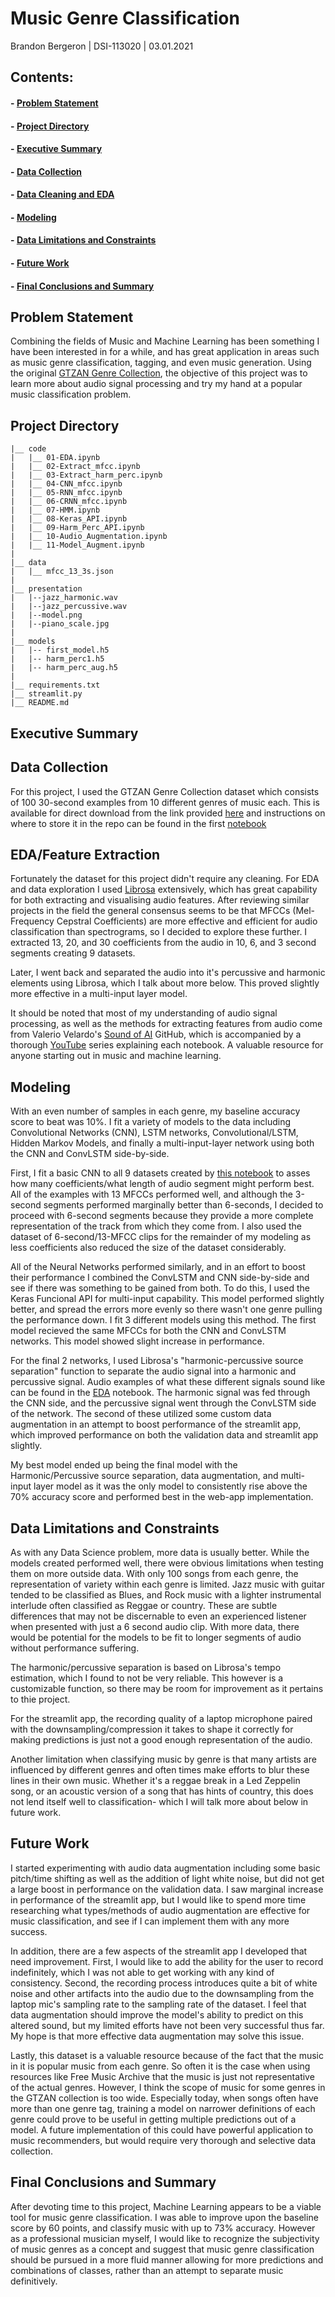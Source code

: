 # Music Genre Classification

Brandon Bergeron | DSI-113020 | 03.01.2021

## Contents:

#### - [Problem Statement](https://github.com/brandonbergeron/MusicGenreClassification#problem-statement)
#### - [Project Directory](https://github.com/brandonbergeron/MusicGenreClassification#project-directory)
#### - [Executive Summary](https://github.com/brandonbergeron/MusicGenreClassification#executive-summary)
#### - [Data Collection](https://github.com/brandonbergeron/MusicGenreClassification#data-collection)
#### - [Data Cleaning and EDA](https://github.com/brandonbergeron/MusicGenreClassification#edafeature-extraction)
#### - [Modeling](https://github.com/brandonbergeron/MusicGenreClassification#modeling)
#### - [Data Limitations and Constraints](https://github.com/brandonbergeron/MusicGenreClassification#data-limitations-and-constraints)
#### - [Future Work](https://github.com/brandonbergeron/MusicGenreClassification#future-work)
#### - [Final Conclusions and Summary](https://github.com/brandonbergeron/MusicGenreClassification#final-conclusions-and-summary)

## Problem Statement

Combining the fields of Music and Machine Learning has been something I have been interested in for a while, and has great application in areas such as music genre classification, tagging, and even music generation. Using the original [GTZAN Genre Collection](http://marsyas.info/downloads/datasets.html), the objective of this project was to learn more about audio signal processing and try my hand at a popular music classification problem. 


## Project Directory
```
|__ code
|   |__ 01-EDA.ipynb
|   |__ 02-Extract_mfcc.ipynb
|   |__ 03-Extract_harm_perc.ipynb
|   |__ 04-CNN_mfcc.ipynb
|   |__ 05-RNN_mfcc.ipynb
|   |__ 06-CRNN_mfcc.ipynb
|   |__ 07-HMM.ipynb
|   |__ 08-Keras_API.ipynb
|   |__ 09-Harm_Perc_API.ipynb
|   |__ 10-Audio_Augmentation.ipynb
|   |__ 11-Model_Augment.ipynb
|
|__ data
|   |__ mfcc_13_3s.json
|
|__ presentation
|   |--jazz_harmonic.wav
|   |--jazz_percussive.wav
|   |--model.png
|   |--piano_scale.jpg
|
|__ models
|   |-- first_model.h5
|   |-- harm_perc1.h5
|   |-- harm_perc_aug.h5
|
|__ requirements.txt
|__ streamlit.py
|__ README.md
```

## Executive Summary

  

## Data Collection

For this project, I used the GTZAN Genre Collection dataset which consists of 100 30-second examples from 10 different genres of music each. This is available for direct download from the link provided [here](http://marsyas.info/downloads/datasets.html) and instructions on where to store it in the repo can be found in the first [notebook](https://github.com/brandonbergeron/MusicGenreClassification/blob/master/code/01-EDA.ipynb)


## EDA/Feature Extraction

Fortunately the dataset for this project didn't require any cleaning. For EDA and data exploration I used [Librosa](https://librosa.org/doc/latest/index.html#) extensively, which has great capability for both extracting and visualising audio features. After reviewing similar projects in the field the general consensus seems to be that MFCCs (Mel-Frequency Cepstral Coefficients) are more effective and efficient for audio classification than spectrograms, so I decided to explore these further. I extracted 13, 20, and 30 coefficients from the audio in 10, 6, and 3 second segments creating 9 datasets.

Later, I went back and separated the audio into it's percussive and harmonic elements using Librosa, which I talk about more below. This proved slightly more effective in a multi-input layer model. 

It should be noted that most of my understanding of audio signal processing, as well as the methods for extracting features from audio come from Valerio Velardo's [Sound of AI](https://github.com/musikalkemist/AudioSignalProcessingForML) GitHub, which is accompanied by a thorough [YouTube](https://www.youtube.com/c/ValerioVelardoTheSoundofAI) series explaining each notebook. A valuable resource for anyone starting out in music and machine learning.

## Modeling 

With an even number of samples in each genre, my baseline accuracy score to beat was 10%. I fit a variety of models to the data including Convolutional Networks (CNN), LSTM networks, Convolutional/LSTM, Hidden Markov Models, and finally a multi-input-layer network using both the CNN and ConvLSTM side-by-side.

First, I fit a basic CNN to all 9 datasets created by [this notebook](https://github.com/brandonbergeron/MusicGenreClassification/blob/master/code/02-Extract_mfcc.ipynb) to asses how many coefficients/what length of audio segment might perform best. All of the examples with 13 MFCCs performed well, and although the 3-second segments performed marginally better than 6-seconds, I decided to proceed with 6-second segments because they provide a more complete representation of the track from which they come from. I also used the dataset of 6-second/13-MFCC clips for the remainder of my modeling as less coefficients also reduced the size of the dataset considerably.

All of the Neural Networks performed similarly, and in an effort to boost their performance I combined the ConvLSTM and CNN side-by-side and see if there was something to be gained from both. To do this, I used the Keras Funcional API for multi-input capability. This model performed slightly better, and spread the errors more evenly so there wasn't one genre pulling the performance down. I fit 3 different models using this method. The first model recieved the same MFCCs for both the CNN and ConvLSTM networks. This model showed slight increase in performance. 

For the final 2 networks, I used Librosa's "harmonic-percussive source separation" function to separate the audio signal into a harmonic and percussive signal. Audio examples of what these different signals sound like can be found in the [EDA](https://github.com/brandonbergeron/MusicGenreClassification/blob/master/code/01-EDA.ipynb) notebook. The harmonic signal was fed through the CNN side, and the percussive signal went through the ConvLSTM side of the network. The second of these utilized some custom data augmentation in an attempt to boost performance of the streamlit app, which improved performance on both the validation data and streamlit app slightly. 

My best model ended up being the final model with the Harmonic/Percussive source separation, data augmentation, and multi-input layer model as it was the only model to consistently rise above the 70% accuracy score and performed best in the web-app implementation. 

## Data Limitations and Constraints

As with any Data Science problem, more data is usually better. While the models created performed well, there were obvious limitations when testing them on more outside data. With only 100 songs from each genre, the representation of variety within each genre is limited. Jazz music with guitar tended to be classified as Blues, and Rock music with a lighter instrumental interlude often classified as Reggae or country. These are subtle differences that may not be discernable to even an experienced listener when presented with just a 6 second audio clip. With more data, there would be potential for the models to be fit to longer segments of audio without performance suffering. 

The harmonic/percussive separation is based on Librosa's tempo estimation, which I found to not be very reliable. This however is a customizable function, so there may be room for improvement as it pertains to thie project. 

For the streamlit app, the recording quality of a laptop microphone paired with the downsampling/compression it takes to shape it correctly for making predictions is just not a good enough representation of the audio.

Another limitation when classifying music by genre is that many artists are influenced by different genres and often times make efforts to blur these lines in their own music. Whether it's a reggae break in a Led Zeppelin song, or an acoustic version of a song that has hints of country, this does not lend itself well to classification- which I will talk more about below in future work. 

## Future Work

I started experimenting with audio data augmentation including some basic pitch/time shifting as well as the addition of light white noise, but did not get a large boost in performance on the validation data. I saw marginal increase in performance of the streamlit app, but I would like to spend more time researching what types/methods of audio augmentation are effective for music classification, and see if I can implement them with any more success. 

In addition, there are a few aspects of the streamlit app I developed that need improvement. First, I would like to add the ability for the user to record indefinitely, which I was not able to get working with any kind of consistency. Second, the recording process introduces quite a bit of white noise and other artifacts into the audio due to the downsampling from the laptop mic's sampling rate to the sampling rate of the dataset. I feel that data augmentation should improve the model's ability to predict on this altered sound, but my limited efforts have not been very successful thus far. My hope is that more effective data augmentation may solve this issue.

Lastly, this dataset is a valuable resource because of the fact that the music in it is popular music from each genre. So often it is the case when using resources like Free Music Archive that the music is just not representative of the actual genres. However, I think the scope of music for some genres in the GTZAN collection is too wide. Especially today, when songs often have more than one genre tag, training a model on narrower definitions of each genre could prove to be useful in getting multiple predictions out of a model. A future implementation of this could have powerful application to music recommenders, but would require very thorough and selective data collection.


## Final Conclusions and Summary

After devoting time to this project, Machine Learning appears to be a viable tool for music genre classification. I was able to improve upon the baseline score by 60 points, and classify music with up to 73% accuracy. However as a professional musician myself, I would like to recognize the subjectivity of music genres as a concept and suggest that music genre classification should be pursued in a more fluid manner allowing for more predictions and combinations of classes, rather than an attempt to separate music definitively. 